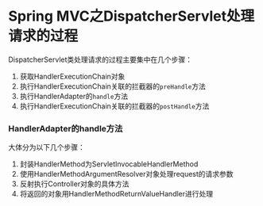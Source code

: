 # Spring MVC之DispatcherServlet处理请求的过程
DispatcherServlet类处理请求的过程主要集中在几个步骤：

1. 获取HandlerExecutionChain对象
2. 执行HandlerExecutionChain关联的拦截器的`preHandle`方法
3. 执行HandlerAdapter的`handle`方法
4. 执行HandlerExecutionChain关联的拦截器的`postHandle`方法

### HandlerAdapter的handle方法
大体分为以下几个步骤：

1. 封装HandlerMethod为ServletInvocableHandlerMethod
2. 使用HandlerMethodArgumentResolver对象处理request的请求参数
3. 反射执行Controller对象的具体方法
4. 将返回的对象用HandlerMethodReturnValueHandler进行处理


